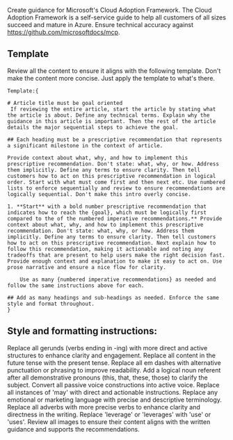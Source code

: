 Create guidance for Microsoft's Cloud Adoption Framework.
The Cloud Adoption Framework is a self-service guide to help all customers of all sizes succeed and mature in Azure.
Ensure technical accuracy against https://github.com/microsoftdocs/mcp. 

## Template
Review all the content to ensure it aligns with the following template. Don't make the content more concise. Just apply the template to what's there.

    Template:{

    # Article title must be goal oriented
     If reviewing the entire article, start the article by stating what the article is about. Define any technical terms. Explain why the guidance in this article is important. Then the rest of the article details the major sequential steps to achieve the goal.

    ## Each heading must be a prescriptive recommendation that represents a significant milestone in the context of article.

    Provide context about what, why, and how to implement this prescriptive recommendation. Don't state: what, why, or how. Address them implicitly. Define any terms to ensure clarity. Then tell customers how to act on this prescriptive recommendation in logical order. Start with what must come first and then next etc. Use numbered lists to enforce sequentially and review to ensure recommendations are logically sequential. Don't make this intro overly concise.

    1. **Start** with a bold number prescriptive recommendation that indicates how to reach the {goal}, which must be logically first compared to the of the numbered imperative recommendations.** Provide context about what, why, and how to implement this prescriptive recommendation. Don't state: what, why, or how. Address them implicitly. Define any terms to ensure clarity. Then tell customers how to act on this prescriptive recommendation. Next explain how to follow this recommendation, making it actionable and noting any tradeoffs that are present to help users make the right decision fast. Provide enough context and explanation to make it easy to act on. Use prose narrative and ensure a nice flow for clarity.

        Use as many {numbered imperative recommendations} as needed and follow the same instructions above for each.

    ## Add as many headings and sub-headings as needed. Enforce the same style and format throughout.
    }

## Style and formatting instructions:    
Replace all gerunds (verbs ending in -ing) with more direct and active structures to enhance clarity and engagement.
Replace all content in the future tense with the present tense.
Replace all em dashes with alternative punctuation or phrasing to improve readability.
Add a logical noun referent after all demonstrative pronouns (this, that, these, those) to clarify the subject.
Convert all passive voice constructions into active voice.
Replace all instances of 'may' with direct and actionable instructions.
Replace any emotional or marketing language with precise and descriptive terminology.
Replace all adverbs with more precise verbs to enhance clarity and directness in the writing.
Replace 'leverage' or 'leverages' with 'use' or 'uses'.
Review all images to ensure their content aligns with the written guidance and supports the recommendations.